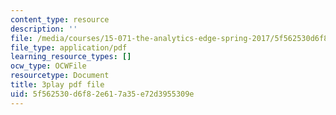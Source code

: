 ```yaml
---
content_type: resource
description: ''
file: /media/courses/15-071-the-analytics-edge-spring-2017/5f562530d6f82e617a35e72d3955309e_JcKvI821H0c.pdf
file_type: application/pdf
learning_resource_types: []
ocw_type: OCWFile
resourcetype: Document
title: 3play pdf file
uid: 5f562530-d6f8-2e61-7a35-e72d3955309e
---
```

